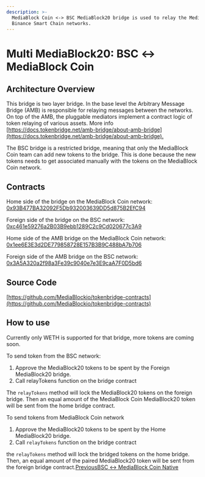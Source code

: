 ```yaml
---
description: >-
  MediaBlock Coin <-> BSC MediaBlock20 bridge is used to relay the MediaBlock20 tokens between MediaBlock Coin and
  Binance Smart Chain networks.
---
```


# Multi MediaBlock20: BSC ↔ MediaBlock Coin

## Architecture Overview <a id="architecture-overview"></a>

This bridge is two layer bridge. In the base level the Arbitrary Message Bridge \(AMB\) is responsible for relaying messages between the networks. On top of the AMB, the pluggable mediators implement a contract logic of token relaying of various assets. More info [https://docs.tokenbridge.net/amb-bridge/about-amb-bridge](https://docs.tokenbridge.net/amb-bridge/about-amb-bridge).‌

The BSC bridge is a restricted bridge, meaning that only the MediaBlock Coin team can add new tokens to the bridge. This is done because the new tokens needs to get associated manually with the tokens on the MediaBlock Coin network.‌

## Contracts <a id="contracts"></a>

Home side of the bridge on the MediaBlock Coin network: [0x93B477BA32092F5Db932003639DD5d875B2EfC94](https://MediaBlockscan.io/address/0x93B477BA32092F5Db932003639DD5d875B2EfC94/transactions)​‌

Foreign side of the bridge on the BSC network: [0xc461e59276a2B03B9ebb1289C2c9Cd020677c3A9](https://bscscan.com/address/0xc461e59276a2B03B9ebb1289C2c9Cd020677c3A9)​‌

Home side of the AMB bridge on the MediaBlock Coin network: [0x1ee6E3E3d2DE779858728E157B3B9C488bA7b706](https://MediaBlockscan.io/address/0x1ee6E3E3d2DE779858728E157B3B9C488bA7b706/transactions)​‌

Foreign side of the AMB bridge on the BSC network: [0x3A5A320a2f98a3Fe39c9040e7e3E9caA7F0D5bd6](https://bscscan.com/address/0x3A5A320a2f98a3Fe39c9040e7e3E9caA7F0D5bd6)​‌

## Source Code <a id="source-code"></a>

[https://github.com/MediaBlockio/tokenbridge-contracts](https://github.com/MediaBlockio/tokenbridge-contracts)

## How to use <a id="how-to-use"></a>

Currently only WETH is supported for that bridge, more tokens are coming soon.‌

To send token from the BSC network:‌

1. Approve the MediaBlock20 tokens to be spent by the Foreign MediaBlock20 bridge.
2. Call relayTokens function on the bridge contract

The `relayTokens` method will lock the MediaBlock20 tokens on the foreign bridge. Then an equal amount of the MediaBlock Coin MediaBlock20 token will be sent from the home bridge contract.‌

To send tokens from MediaBlock Coin network‌

1. Approve the MediaBlock20 tokens to be spent by the Home MediaBlock20 bridge.
2. Call `relayTokens` function on the bridge contract

the `relayTokens` method will lock the bridged tokens on the home bridge. Then, an equal amount of the paired MediaBlock20 token will be sent from the foreign bridge contract.[PreviousBSC ↔ MediaBlock Coin Native](https://app.gitbook.com/@MediaBlock-1/s/MediaBlock-dev-docs/~/drafts/-MdkekktVnuRGEokLu71/bridges/bridges/bsc-MediaBlock-native/@merged)[  
](https://app.gitbook.com/@MediaBlock-1/s/MediaBlock-dev-docs/~/drafts/-MdkekktVnuRGEokLu71/bridges/bridges/eth-MediaBlock-native-bridge/@merged)

